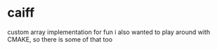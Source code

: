 # caiff
custom array implementation for fun
i also wanted to play around with CMAKE, so there is some of that too
